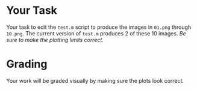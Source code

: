 # Your Task

Your task to edit the `test.m` script to produce the images in `01.png` through `10.png`.
The current version of `test.m` produces 2 of these 10 images.
*Be sure to make the plotting limits correct.*

# Grading

Your work will be graded visually by making sure the plots look correct.

